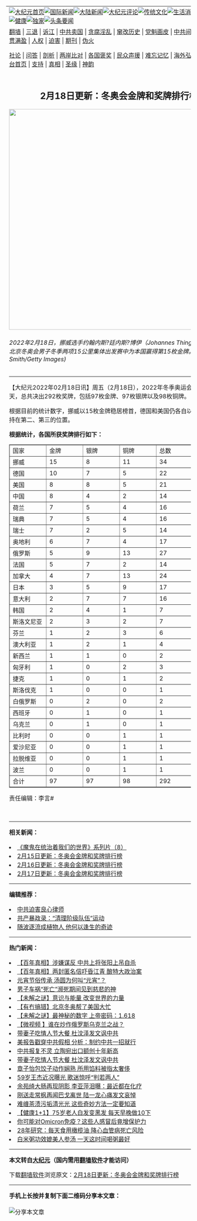 <a name="1" id="1" target="_blank"></a><span id="1"></span>
<table align=center border="0"><tr><td colspan="2" VALIGN=TOP><a href="https://github.com/athhov341/djy/blob/master/gb/nf1351518.md#1"><img src="https://raw.githubusercontent.com/athhov341/www/master/t/djy/1.jpg" title="大纪元首页" alt="大纪元首页"></a><a href="https://github.com/athhov341/djy/blob/master/gb/n24hr.md#1"><img src="https://raw.githubusercontent.com/athhov341/www/master/t/djy/3.jpg" title="国际新闻" alt="国际新闻"></a><a href="https://github.com/athhov341/djy/blob/master/gb/nsc413.md#1"><img src="https://raw.githubusercontent.com/athhov341/www/master/t/djy/4.jpg" title="大陆新闻" alt="大陆新闻"></a><a href="https://github.com/athhov341/djy/blob/master/gb/news392.md#1"><img src="https://raw.githubusercontent.com/athhov341/www/master/t/djy/5.jpg" title="大纪元评论" alt="大纪元评论"></a><a href="https://github.com/athhov341/djy/blob/master/gb/news2007.md#1"><img src="https://raw.githubusercontent.com/athhov341/www/master/t/djy/6.jpg" title="传统文化" alt="传统文化"></a><a href="https://github.com/athhov341/djy/blob/master/gb/news2008.md#1"><img src="https://raw.githubusercontent.com/athhov341/www/master/t/djy/7.jpg" title="生活消费" alt="生活消费"></a><a href="https://github.com/athhov341/djy/blob/master/gb/ncyule.md#1"><img src="https://raw.githubusercontent.com/athhov341/www/master/t/djy/8.jpg" title="娱乐休闲" alt="娱乐休闲"></a><a href="https://github.com/athhov341/djy/blob/master/gb/nsc1002.md#1"><img src="https://raw.githubusercontent.com/athhov341/www/master/t/djy/9.jpg" title="健康" alt="健康"></a><a href="https://github.com/athhov341/djy/blob/master/gb/nf6092.md#1"><img src="https://raw.githubusercontent.com/athhov341/www/master/t/djy/10a.jpg" title="独家" alt="独家"></a><a href="https://github.com/athhov341/djy/blob/master/gb/nf4514.md#1"><img src="https://raw.githubusercontent.com/athhov341/www/master/t/djy/12a.jpg" title="头条要闻" alt="头条要闻"></a></td></tr>
<tr><td colspan="2" VALIGN=TOP><a target="_blank" href="https://github.com/athhov341/www/blob/master/README.md?zsrh#1">翻墙</a> | <a target="_blank" href="https://github.com/athhov341/djy/blob/master/gb/nf5657.md#1">三退</a> | <a target="_blank" href="https://github.com/athhov341/djy/blob/master/gb/nf6124.md#1">诉江</a> | <a target="_blank" href="https://github.com/athhov341/djy/blob/master/gb/nf1176117.md#1">中共卖国</a> | <a target="_blank" href="https://github.com/athhov341/djy/blob/master/gb/nf5773.md#1">贪腐淫乱</a> | <a target="_blank" href="https://github.com/athhov341/djy/blob/master/gb/nf1176115.md#1">窜改历史</a> | <a target="_blank" href="https://github.com/athhov341/djy/blob/master/gb/nf1176107.md#1">党魁画皮</a> | <a target="_blank" href="https://github.com/athhov341/djy/blob/master/gb/nf1320400.md#1">中共间谍</a> | <a target="_blank" href="https://github.com/athhov341/djy/blob/master/gb/nf1176114.md#1">破坏传统</a> | <a target="_blank" href="https://github.com/athhov341/ntdtv/blob/master/gb/prog447_1.md#1">恶贯满盈</a> | <a target="_blank" href="https://github.com/athhov341/djy/blob/master/gb/ncid278.md#1">人权</a> | <a target="_blank" href="https://github.com/athhov341/djy/blob/master/gb/nf1176111.md#1">迫害</a> | <a target="_blank" href="https://gitlab.com/szzdlab/mh-qikan/blob/master/README.md#1">期刊</a> | <a target="_blank" href="https://github.com/athhov341/djy/blob/master/gb/nf5562.md#1">伪火</a></p><p><a target="_blank" href="https://github.com/athhov341/djy/blob/master/gb/9p.md#1">社论</a> | <a target="_blank" href="https://github.com/athhov341/djy/blob/master/gb/nf4378.md#1">问答</a> | <a target="_blank" href="https://github.com/athhov341/djy/blob/master/gb/nf5792.md#1">剖析</a> | <a target="_blank" href="https://github.com/athhov341/djy/blob/master/gb/nf5735.md#1">两岸比对</a> | <a target="_blank" href="https://github.com/athhov341/djy/blob/master/gb/nf6119.md#1">各国褒奖</a> | <a target="_blank" href="https://github.com/athhov341/djy/blob/master/gb/nf6120.md#1">民众声援</a> | <a target="_blank" href="https://github.com/athhov341/djy/blob/master/gb/nf1188594.md#1">难忘记忆</a> | <a target="_blank" href="https://github.com/athhov341/djy/blob/master/gb/nf3180.md#1">海外弘传</a> | <a target="_blank" href="https://github.com/athhov341/djy/blob/master/gb/nf5410.md#1">万人上访</a> | <a target="_blank" href="https://github.com/athhov341/www/blob/master/README.md?zsrh#1">平台首页</a> | <a target="_blank" href="https://github.com/athhov341/djy/blob/master/gb/nf4386.md#1">支持</a> | <a target="_blank" href="https://github.com/athhov341/djy/blob/master/gb/nf4389.md#1">真相</a> | <a target="_blank" href="https://github.com/athhov341/djy/blob/master/gb/nf5790.md#1">圣缘</a> | <a target="_blank" href="https://github.com/athhov341/djy/blob/master/gb/nf4786.md#1">神韵</a></td></tr>
<tr><td VALIGN=TOP width="626"><h2 align=center>2月18日更新：冬奥会金牌和奖牌排行榜</h2>
<img width="600" src="https://i.epochtimes.com/assets/uploads/2022/02/id13587417-GettyImages-1371246414-600x400.jpg" />
<h6>2022年2月18日，挪威选手约翰内斯?廷内斯?博伊（Johannes Thingnes Boe）在北京冬奥会男子冬季两项15公里集体出发赛中为本国赢得第15枚金牌。(Patrick Smith/Getty Images)
</h6>
<hr>
	<p>【大纪元2022年02月18日讯】周五（2月18日），2022年冬季<ahref="https://github.com/athhov341/djy/blob/master/gb/tag/%E5%A5%A5%E8%BF%90%E4%BC%9A.md#1">奥运会</a>进入第十四天，总共决出292枚<ahref="https://github.com/athhov341/djy/blob/master/gb/tag/%E5%A5%96%E7%89%8C.md#1">奖牌</a>，包括97枚<ahref="https://github.com/athhov341/djy/blob/master/gb/tag/%E9%87%91%E7%89%8C.md#1">金牌</a>、97枚银牌以及98枚铜牌。</p>
<p>根据目前的统计数字，挪威以15枚<ahref="https://github.com/athhov341/djy/blob/master/gb/tag/%E9%87%91%E7%89%8C.md#1">金牌</a>稳居榜首，德国和美国仍各自以10金和8金保持在第二、第三的位置。</p>
<p><strong>根据统计，各国所获<ahref="https://github.com/athhov341/djy/blob/master/gb/tag/%E5%A5%96%E7%89%8C.md#1">奖牌</a>排行如下：</strong></p>
<table dir="ltr" border="1" cellspacing="0" cellpadding="0">
<colgroup>
<col width="100" />
<col width="100" />
<col width="100" />
<col width="100" />
<col width="100" /></colgroup>
<tbody>
<tr>
<td data-sheets-value="{&quot;1&quot;:2,&quot;2&quot;:&quot;国家&quot;}">国家</td>
<td data-sheets-value="{&quot;1&quot;:2,&quot;2&quot;:&quot;金牌&quot;}" data-sheets-numberformat="{&quot;1&quot;:2,&quot;2&quot;:&quot;0&quot;,&quot;3&quot;:1}">金牌</td>
<td data-sheets-value="{&quot;1&quot;:2,&quot;2&quot;:&quot;银牌&quot;}" data-sheets-numberformat="{&quot;1&quot;:2,&quot;2&quot;:&quot;0&quot;,&quot;3&quot;:1}">银牌</td>
<td data-sheets-value="{&quot;1&quot;:2,&quot;2&quot;:&quot;铜牌&quot;}" data-sheets-numberformat="{&quot;1&quot;:2,&quot;2&quot;:&quot;0&quot;,&quot;3&quot;:1}">铜牌</td>
<td data-sheets-value="{&quot;1&quot;:2,&quot;2&quot;:&quot;总数&quot;}" data-sheets-numberformat="{&quot;1&quot;:2,&quot;2&quot;:&quot;0&quot;,&quot;3&quot;:1}">总数</td>
</tr>
<tr>
<td data-sheets-value="{&quot;1&quot;:2,&quot;2&quot;:&quot;挪威&quot;}">挪威</td>
<td data-sheets-value="{&quot;1&quot;:3,&quot;3&quot;:15}" data-sheets-numberformat="{&quot;1&quot;:2,&quot;2&quot;:&quot;0&quot;,&quot;3&quot;:1}">15</td>
<td data-sheets-value="{&quot;1&quot;:3,&quot;3&quot;:8}" data-sheets-numberformat="{&quot;1&quot;:2,&quot;2&quot;:&quot;0&quot;,&quot;3&quot;:1}">8</td>
<td data-sheets-value="{&quot;1&quot;:3,&quot;3&quot;:11}" data-sheets-numberformat="{&quot;1&quot;:2,&quot;2&quot;:&quot;0&quot;,&quot;3&quot;:1}">11</td>
<td data-sheets-value="{&quot;1&quot;:3,&quot;3&quot;:34}" data-sheets-numberformat="{&quot;1&quot;:2,&quot;2&quot;:&quot;0&quot;,&quot;3&quot;:1}" data-sheets-formula="=SUM(R[0]C[-3]:R[0]C[-1])">34</td>
</tr>
<tr>
<td data-sheets-value="{&quot;1&quot;:2,&quot;2&quot;:&quot;德国&quot;}">德国</td>
<td data-sheets-value="{&quot;1&quot;:3,&quot;3&quot;:10}" data-sheets-numberformat="{&quot;1&quot;:2,&quot;2&quot;:&quot;0&quot;,&quot;3&quot;:1}">10</td>
<td data-sheets-value="{&quot;1&quot;:3,&quot;3&quot;:7}" data-sheets-numberformat="{&quot;1&quot;:2,&quot;2&quot;:&quot;0&quot;,&quot;3&quot;:1}">7</td>
<td data-sheets-value="{&quot;1&quot;:3,&quot;3&quot;:5}" data-sheets-numberformat="{&quot;1&quot;:2,&quot;2&quot;:&quot;0&quot;,&quot;3&quot;:1}">5</td>
<td data-sheets-value="{&quot;1&quot;:3,&quot;3&quot;:22}" data-sheets-numberformat="{&quot;1&quot;:2,&quot;2&quot;:&quot;0&quot;,&quot;3&quot;:1}" data-sheets-formula="=SUM(R[0]C[-3]:R[0]C[-1])">22</td>
</tr>
<tr>
<td data-sheets-value="{&quot;1&quot;:2,&quot;2&quot;:&quot;美国&quot;}">美国</td>
<td data-sheets-value="{&quot;1&quot;:3,&quot;3&quot;:8}" data-sheets-numberformat="{&quot;1&quot;:2,&quot;2&quot;:&quot;0&quot;,&quot;3&quot;:1}">8</td>
<td data-sheets-value="{&quot;1&quot;:3,&quot;3&quot;:8}" data-sheets-numberformat="{&quot;1&quot;:2,&quot;2&quot;:&quot;0&quot;,&quot;3&quot;:1}">8</td>
<td data-sheets-value="{&quot;1&quot;:3,&quot;3&quot;:5}" data-sheets-numberformat="{&quot;1&quot;:2,&quot;2&quot;:&quot;0&quot;,&quot;3&quot;:1}">5</td>
<td data-sheets-value="{&quot;1&quot;:3,&quot;3&quot;:21}" data-sheets-numberformat="{&quot;1&quot;:2,&quot;2&quot;:&quot;0&quot;,&quot;3&quot;:1}" data-sheets-formula="=SUM(R[0]C[-3]:R[0]C[-1])">21</td>
</tr>
<tr>
<td data-sheets-value="{&quot;1&quot;:2,&quot;2&quot;:&quot;中国&quot;}">中国</td>
<td data-sheets-value="{&quot;1&quot;:3,&quot;3&quot;:8}" data-sheets-numberformat="{&quot;1&quot;:2,&quot;2&quot;:&quot;0&quot;,&quot;3&quot;:1}">8</td>
<td data-sheets-value="{&quot;1&quot;:3,&quot;3&quot;:4}" data-sheets-numberformat="{&quot;1&quot;:2,&quot;2&quot;:&quot;0&quot;,&quot;3&quot;:1}">4</td>
<td data-sheets-value="{&quot;1&quot;:3,&quot;3&quot;:2}" data-sheets-numberformat="{&quot;1&quot;:2,&quot;2&quot;:&quot;0&quot;,&quot;3&quot;:1}">2</td>
<td data-sheets-value="{&quot;1&quot;:3,&quot;3&quot;:14}" data-sheets-numberformat="{&quot;1&quot;:2,&quot;2&quot;:&quot;0&quot;,&quot;3&quot;:1}" data-sheets-formula="=SUM(R[0]C[-3]:R[0]C[-1])">14</td>
</tr>
<tr>
<td data-sheets-value="{&quot;1&quot;:2,&quot;2&quot;:&quot;荷兰&quot;}">荷兰</td>
<td data-sheets-value="{&quot;1&quot;:3,&quot;3&quot;:7}" data-sheets-numberformat="{&quot;1&quot;:2,&quot;2&quot;:&quot;0&quot;,&quot;3&quot;:1}">7</td>
<td data-sheets-value="{&quot;1&quot;:3,&quot;3&quot;:5}" data-sheets-numberformat="{&quot;1&quot;:2,&quot;2&quot;:&quot;0&quot;,&quot;3&quot;:1}">5</td>
<td data-sheets-value="{&quot;1&quot;:3,&quot;3&quot;:4}" data-sheets-numberformat="{&quot;1&quot;:2,&quot;2&quot;:&quot;0&quot;,&quot;3&quot;:1}">4</td>
<td data-sheets-value="{&quot;1&quot;:3,&quot;3&quot;:16}" data-sheets-numberformat="{&quot;1&quot;:2,&quot;2&quot;:&quot;0&quot;,&quot;3&quot;:1}" data-sheets-formula="=SUM(R[0]C[-3]:R[0]C[-1])">16</td>
</tr>
<tr>
<td data-sheets-value="{&quot;1&quot;:2,&quot;2&quot;:&quot;瑞典&quot;}">瑞典</td>
<td data-sheets-value="{&quot;1&quot;:3,&quot;3&quot;:7}" data-sheets-numberformat="{&quot;1&quot;:2,&quot;2&quot;:&quot;0&quot;,&quot;3&quot;:1}">7</td>
<td data-sheets-value="{&quot;1&quot;:3,&quot;3&quot;:5}" data-sheets-numberformat="{&quot;1&quot;:2,&quot;2&quot;:&quot;0&quot;,&quot;3&quot;:1}">5</td>
<td data-sheets-value="{&quot;1&quot;:3,&quot;3&quot;:4}" data-sheets-numberformat="{&quot;1&quot;:2,&quot;2&quot;:&quot;0&quot;,&quot;3&quot;:1}">4</td>
<td data-sheets-value="{&quot;1&quot;:3,&quot;3&quot;:16}" data-sheets-numberformat="{&quot;1&quot;:2,&quot;2&quot;:&quot;0&quot;,&quot;3&quot;:1}" data-sheets-formula="=SUM(R[0]C[-3]:R[0]C[-1])">16</td>
</tr>
<tr>
<td data-sheets-value="{&quot;1&quot;:2,&quot;2&quot;:&quot;瑞士&quot;}">瑞士</td>
<td data-sheets-value="{&quot;1&quot;:3,&quot;3&quot;:7}" data-sheets-numberformat="{&quot;1&quot;:2,&quot;2&quot;:&quot;0&quot;,&quot;3&quot;:1}">7</td>
<td data-sheets-value="{&quot;1&quot;:3,&quot;3&quot;:2}" data-sheets-numberformat="{&quot;1&quot;:2,&quot;2&quot;:&quot;0&quot;,&quot;3&quot;:1}">2</td>
<td data-sheets-value="{&quot;1&quot;:3,&quot;3&quot;:5}" data-sheets-numberformat="{&quot;1&quot;:2,&quot;2&quot;:&quot;0&quot;,&quot;3&quot;:1}">5</td>
<td data-sheets-value="{&quot;1&quot;:3,&quot;3&quot;:14}" data-sheets-numberformat="{&quot;1&quot;:2,&quot;2&quot;:&quot;0&quot;,&quot;3&quot;:1}" data-sheets-formula="=SUM(R[0]C[-3]:R[0]C[-1])">14</td>
</tr>
<tr>
<td data-sheets-value="{&quot;1&quot;:2,&quot;2&quot;:&quot;奥地利&quot;}">奥地利</td>
<td data-sheets-value="{&quot;1&quot;:3,&quot;3&quot;:6}" data-sheets-numberformat="{&quot;1&quot;:2,&quot;2&quot;:&quot;0&quot;,&quot;3&quot;:1}">6</td>
<td data-sheets-value="{&quot;1&quot;:3,&quot;3&quot;:7}" data-sheets-numberformat="{&quot;1&quot;:2,&quot;2&quot;:&quot;0&quot;,&quot;3&quot;:1}">7</td>
<td data-sheets-value="{&quot;1&quot;:3,&quot;3&quot;:4}" data-sheets-numberformat="{&quot;1&quot;:2,&quot;2&quot;:&quot;0&quot;,&quot;3&quot;:1}">4</td>
<td data-sheets-value="{&quot;1&quot;:3,&quot;3&quot;:17}" data-sheets-numberformat="{&quot;1&quot;:2,&quot;2&quot;:&quot;0&quot;,&quot;3&quot;:1}" data-sheets-formula="=SUM(R[0]C[-3]:R[0]C[-1])">17</td>
</tr>
<tr>
<td data-sheets-value="{&quot;1&quot;:2,&quot;2&quot;:&quot;俄罗斯&quot;}">俄罗斯</td>
<td data-sheets-value="{&quot;1&quot;:3,&quot;3&quot;:5}" data-sheets-numberformat="{&quot;1&quot;:2,&quot;2&quot;:&quot;0&quot;,&quot;3&quot;:1}">5</td>
<td data-sheets-value="{&quot;1&quot;:3,&quot;3&quot;:9}" data-sheets-numberformat="{&quot;1&quot;:2,&quot;2&quot;:&quot;0&quot;,&quot;3&quot;:1}">9</td>
<td data-sheets-value="{&quot;1&quot;:3,&quot;3&quot;:13}" data-sheets-numberformat="{&quot;1&quot;:2,&quot;2&quot;:&quot;0&quot;,&quot;3&quot;:1}">13</td>
<td data-sheets-value="{&quot;1&quot;:3,&quot;3&quot;:27}" data-sheets-numberformat="{&quot;1&quot;:2,&quot;2&quot;:&quot;0&quot;,&quot;3&quot;:1}" data-sheets-formula="=SUM(R[0]C[-3]:R[0]C[-1])">27</td>
</tr>
<tr>
<td data-sheets-value="{&quot;1&quot;:2,&quot;2&quot;:&quot;法国&quot;}">法国</td>
<td data-sheets-value="{&quot;1&quot;:3,&quot;3&quot;:5}" data-sheets-numberformat="{&quot;1&quot;:2,&quot;2&quot;:&quot;0&quot;,&quot;3&quot;:1}">5</td>
<td data-sheets-value="{&quot;1&quot;:3,&quot;3&quot;:7}" data-sheets-numberformat="{&quot;1&quot;:2,&quot;2&quot;:&quot;0&quot;,&quot;3&quot;:1}">7</td>
<td data-sheets-value="{&quot;1&quot;:3,&quot;3&quot;:2}" data-sheets-numberformat="{&quot;1&quot;:2,&quot;2&quot;:&quot;0&quot;,&quot;3&quot;:1}">2</td>
<td data-sheets-value="{&quot;1&quot;:3,&quot;3&quot;:14}" data-sheets-numberformat="{&quot;1&quot;:2,&quot;2&quot;:&quot;0&quot;,&quot;3&quot;:1}" data-sheets-formula="=SUM(R[0]C[-3]:R[0]C[-1])">14</td>
</tr>
<tr>
<td data-sheets-value="{&quot;1&quot;:2,&quot;2&quot;:&quot;加拿大&quot;}">加拿大</td>
<td data-sheets-value="{&quot;1&quot;:3,&quot;3&quot;:4}" data-sheets-numberformat="{&quot;1&quot;:2,&quot;2&quot;:&quot;0&quot;,&quot;3&quot;:1}">4</td>
<td data-sheets-value="{&quot;1&quot;:3,&quot;3&quot;:7}" data-sheets-numberformat="{&quot;1&quot;:2,&quot;2&quot;:&quot;0&quot;,&quot;3&quot;:1}">7</td>
<td data-sheets-value="{&quot;1&quot;:3,&quot;3&quot;:13}" data-sheets-numberformat="{&quot;1&quot;:2,&quot;2&quot;:&quot;0&quot;,&quot;3&quot;:1}">13</td>
<td data-sheets-value="{&quot;1&quot;:3,&quot;3&quot;:24}" data-sheets-numberformat="{&quot;1&quot;:2,&quot;2&quot;:&quot;0&quot;,&quot;3&quot;:1}" data-sheets-formula="=SUM(R[0]C[-3]:R[0]C[-1])">24</td>
</tr>
<tr>
<td data-sheets-value="{&quot;1&quot;:2,&quot;2&quot;:&quot;日本&quot;}">日本</td>
<td data-sheets-value="{&quot;1&quot;:3,&quot;3&quot;:3}" data-sheets-numberformat="{&quot;1&quot;:2,&quot;2&quot;:&quot;0&quot;,&quot;3&quot;:1}">3</td>
<td data-sheets-value="{&quot;1&quot;:3,&quot;3&quot;:5}" data-sheets-numberformat="{&quot;1&quot;:2,&quot;2&quot;:&quot;0&quot;,&quot;3&quot;:1}">5</td>
<td data-sheets-value="{&quot;1&quot;:3,&quot;3&quot;:9}" data-sheets-numberformat="{&quot;1&quot;:2,&quot;2&quot;:&quot;0&quot;,&quot;3&quot;:1}">9</td>
<td data-sheets-value="{&quot;1&quot;:3,&quot;3&quot;:17}" data-sheets-numberformat="{&quot;1&quot;:2,&quot;2&quot;:&quot;0&quot;,&quot;3&quot;:1}" data-sheets-formula="=SUM(R[0]C[-3]:R[0]C[-1])">17</td>
</tr>
<tr>
<td data-sheets-value="{&quot;1&quot;:2,&quot;2&quot;:&quot;意大利&quot;}">意大利</td>
<td data-sheets-value="{&quot;1&quot;:3,&quot;3&quot;:2}" data-sheets-numberformat="{&quot;1&quot;:2,&quot;2&quot;:&quot;0&quot;,&quot;3&quot;:1}">2</td>
<td data-sheets-value="{&quot;1&quot;:3,&quot;3&quot;:7}" data-sheets-numberformat="{&quot;1&quot;:2,&quot;2&quot;:&quot;0&quot;,&quot;3&quot;:1}">7</td>
<td data-sheets-value="{&quot;1&quot;:3,&quot;3&quot;:7}" data-sheets-numberformat="{&quot;1&quot;:2,&quot;2&quot;:&quot;0&quot;,&quot;3&quot;:1}">7</td>
<td data-sheets-value="{&quot;1&quot;:3,&quot;3&quot;:16}" data-sheets-numberformat="{&quot;1&quot;:2,&quot;2&quot;:&quot;0&quot;,&quot;3&quot;:1}" data-sheets-formula="=SUM(R[0]C[-3]:R[0]C[-1])">16</td>
</tr>
<tr>
<td data-sheets-value="{&quot;1&quot;:2,&quot;2&quot;:&quot;韩国&quot;}">韩国</td>
<td data-sheets-value="{&quot;1&quot;:3,&quot;3&quot;:2}" data-sheets-numberformat="{&quot;1&quot;:2,&quot;2&quot;:&quot;0&quot;,&quot;3&quot;:1}">2</td>
<td data-sheets-value="{&quot;1&quot;:3,&quot;3&quot;:4}" data-sheets-numberformat="{&quot;1&quot;:2,&quot;2&quot;:&quot;0&quot;,&quot;3&quot;:1}">4</td>
<td data-sheets-value="{&quot;1&quot;:3,&quot;3&quot;:1}" data-sheets-numberformat="{&quot;1&quot;:2,&quot;2&quot;:&quot;0&quot;,&quot;3&quot;:1}">1</td>
<td data-sheets-value="{&quot;1&quot;:3,&quot;3&quot;:7}" data-sheets-numberformat="{&quot;1&quot;:2,&quot;2&quot;:&quot;0&quot;,&quot;3&quot;:1}" data-sheets-formula="=SUM(R[0]C[-3]:R[0]C[-1])">7</td>
</tr>
<tr>
<td data-sheets-value="{&quot;1&quot;:2,&quot;2&quot;:&quot;斯洛文尼亚&quot;}">斯洛文尼亚</td>
<td data-sheets-value="{&quot;1&quot;:3,&quot;3&quot;:2}" data-sheets-numberformat="{&quot;1&quot;:2,&quot;2&quot;:&quot;0&quot;,&quot;3&quot;:1}">2</td>
<td data-sheets-value="{&quot;1&quot;:3,&quot;3&quot;:3}" data-sheets-numberformat="{&quot;1&quot;:2,&quot;2&quot;:&quot;0&quot;,&quot;3&quot;:1}">3</td>
<td data-sheets-value="{&quot;1&quot;:3,&quot;3&quot;:2}" data-sheets-numberformat="{&quot;1&quot;:2,&quot;2&quot;:&quot;0&quot;,&quot;3&quot;:1}">2</td>
<td data-sheets-value="{&quot;1&quot;:3,&quot;3&quot;:7}" data-sheets-numberformat="{&quot;1&quot;:2,&quot;2&quot;:&quot;0&quot;,&quot;3&quot;:1}" data-sheets-formula="=SUM(R[0]C[-3]:R[0]C[-1])">7</td>
</tr>
<tr>
<td data-sheets-value="{&quot;1&quot;:2,&quot;2&quot;:&quot;芬兰&quot;}">芬兰</td>
<td data-sheets-value="{&quot;1&quot;:3,&quot;3&quot;:1}" data-sheets-numberformat="{&quot;1&quot;:2,&quot;2&quot;:&quot;0&quot;,&quot;3&quot;:1}">1</td>
<td data-sheets-value="{&quot;1&quot;:3,&quot;3&quot;:2}" data-sheets-numberformat="{&quot;1&quot;:2,&quot;2&quot;:&quot;0&quot;,&quot;3&quot;:1}">2</td>
<td data-sheets-value="{&quot;1&quot;:3,&quot;3&quot;:3}" data-sheets-numberformat="{&quot;1&quot;:2,&quot;2&quot;:&quot;0&quot;,&quot;3&quot;:1}">3</td>
<td data-sheets-value="{&quot;1&quot;:3,&quot;3&quot;:6}" data-sheets-numberformat="{&quot;1&quot;:2,&quot;2&quot;:&quot;0&quot;,&quot;3&quot;:1}" data-sheets-formula="=SUM(R[0]C[-3]:R[0]C[-1])">6</td>
</tr>
<tr>
<td data-sheets-value="{&quot;1&quot;:2,&quot;2&quot;:&quot;澳大利亚&quot;}">澳大利亚</td>
<td data-sheets-value="{&quot;1&quot;:3,&quot;3&quot;:1}" data-sheets-numberformat="{&quot;1&quot;:2,&quot;2&quot;:&quot;0&quot;,&quot;3&quot;:1}">1</td>
<td data-sheets-value="{&quot;1&quot;:3,&quot;3&quot;:2}" data-sheets-numberformat="{&quot;1&quot;:2,&quot;2&quot;:&quot;0&quot;,&quot;3&quot;:1}">2</td>
<td data-sheets-value="{&quot;1&quot;:3,&quot;3&quot;:1}" data-sheets-numberformat="{&quot;1&quot;:2,&quot;2&quot;:&quot;0&quot;,&quot;3&quot;:1}">1</td>
<td data-sheets-value="{&quot;1&quot;:3,&quot;3&quot;:4}" data-sheets-numberformat="{&quot;1&quot;:2,&quot;2&quot;:&quot;0&quot;,&quot;3&quot;:1}" data-sheets-formula="=SUM(R[0]C[-3]:R[0]C[-1])">4</td>
</tr>
<tr>
<td data-sheets-value="{&quot;1&quot;:2,&quot;2&quot;:&quot;新西兰&quot;}">新西兰</td>
<td data-sheets-value="{&quot;1&quot;:3,&quot;3&quot;:1}" data-sheets-numberformat="{&quot;1&quot;:2,&quot;2&quot;:&quot;0&quot;,&quot;3&quot;:1}">1</td>
<td data-sheets-value="{&quot;1&quot;:3,&quot;3&quot;:1}" data-sheets-numberformat="{&quot;1&quot;:2,&quot;2&quot;:&quot;0&quot;,&quot;3&quot;:1}">1</td>
<td data-sheets-value="{&quot;1&quot;:3,&quot;3&quot;:0}" data-sheets-numberformat="{&quot;1&quot;:2,&quot;2&quot;:&quot;0&quot;,&quot;3&quot;:1}">0</td>
<td data-sheets-value="{&quot;1&quot;:3,&quot;3&quot;:2}" data-sheets-numberformat="{&quot;1&quot;:2,&quot;2&quot;:&quot;0&quot;,&quot;3&quot;:1}" data-sheets-formula="=SUM(R[0]C[-3]:R[0]C[-1])">2</td>
</tr>
<tr>
<td data-sheets-value="{&quot;1&quot;:2,&quot;2&quot;:&quot;匈牙利&quot;}">匈牙利</td>
<td data-sheets-value="{&quot;1&quot;:3,&quot;3&quot;:1}" data-sheets-numberformat="{&quot;1&quot;:2,&quot;2&quot;:&quot;0&quot;,&quot;3&quot;:1}">1</td>
<td data-sheets-value="{&quot;1&quot;:3,&quot;3&quot;:0}" data-sheets-numberformat="{&quot;1&quot;:2,&quot;2&quot;:&quot;0&quot;,&quot;3&quot;:1}">0</td>
<td data-sheets-value="{&quot;1&quot;:3,&quot;3&quot;:2}" data-sheets-numberformat="{&quot;1&quot;:2,&quot;2&quot;:&quot;0&quot;,&quot;3&quot;:1}">2</td>
<td data-sheets-value="{&quot;1&quot;:3,&quot;3&quot;:3}" data-sheets-numberformat="{&quot;1&quot;:2,&quot;2&quot;:&quot;0&quot;,&quot;3&quot;:1}" data-sheets-formula="=SUM(R[0]C[-3]:R[0]C[-1])">3</td>
</tr>
<tr>
<td data-sheets-value="{&quot;1&quot;:2,&quot;2&quot;:&quot;捷克&quot;}">捷克</td>
<td data-sheets-value="{&quot;1&quot;:3,&quot;3&quot;:1}" data-sheets-numberformat="{&quot;1&quot;:2,&quot;2&quot;:&quot;0&quot;,&quot;3&quot;:1}">1</td>
<td data-sheets-value="{&quot;1&quot;:3,&quot;3&quot;:0}" data-sheets-numberformat="{&quot;1&quot;:2,&quot;2&quot;:&quot;0&quot;,&quot;3&quot;:1}">0</td>
<td data-sheets-value="{&quot;1&quot;:3,&quot;3&quot;:1}" data-sheets-numberformat="{&quot;1&quot;:2,&quot;2&quot;:&quot;0&quot;,&quot;3&quot;:1}">1</td>
<td data-sheets-value="{&quot;1&quot;:3,&quot;3&quot;:2}" data-sheets-numberformat="{&quot;1&quot;:2,&quot;2&quot;:&quot;0&quot;,&quot;3&quot;:1}" data-sheets-formula="=SUM(R[0]C[-3]:R[0]C[-1])">2</td>
</tr>
<tr>
<td data-sheets-value="{&quot;1&quot;:2,&quot;2&quot;:&quot;斯洛伐克&quot;}">斯洛伐克</td>
<td data-sheets-value="{&quot;1&quot;:3,&quot;3&quot;:1}" data-sheets-numberformat="{&quot;1&quot;:2,&quot;2&quot;:&quot;0&quot;,&quot;3&quot;:1}">1</td>
<td data-sheets-value="{&quot;1&quot;:3,&quot;3&quot;:0}" data-sheets-numberformat="{&quot;1&quot;:2,&quot;2&quot;:&quot;0&quot;,&quot;3&quot;:1}">0</td>
<td data-sheets-value="{&quot;1&quot;:3,&quot;3&quot;:0}" data-sheets-numberformat="{&quot;1&quot;:2,&quot;2&quot;:&quot;0&quot;,&quot;3&quot;:1}">0</td>
<td data-sheets-value="{&quot;1&quot;:3,&quot;3&quot;:1}" data-sheets-numberformat="{&quot;1&quot;:2,&quot;2&quot;:&quot;0&quot;,&quot;3&quot;:1}" data-sheets-formula="=SUM(R[0]C[-3]:R[0]C[-1])">1</td>
</tr>
<tr>
<td data-sheets-value="{&quot;1&quot;:2,&quot;2&quot;:&quot;白俄罗斯&quot;}">白俄罗斯</td>
<td data-sheets-value="{&quot;1&quot;:3,&quot;3&quot;:0}" data-sheets-numberformat="{&quot;1&quot;:2,&quot;2&quot;:&quot;0&quot;,&quot;3&quot;:1}">0</td>
<td data-sheets-value="{&quot;1&quot;:3,&quot;3&quot;:2}" data-sheets-numberformat="{&quot;1&quot;:2,&quot;2&quot;:&quot;0&quot;,&quot;3&quot;:1}">2</td>
<td data-sheets-value="{&quot;1&quot;:3,&quot;3&quot;:0}" data-sheets-numberformat="{&quot;1&quot;:2,&quot;2&quot;:&quot;0&quot;,&quot;3&quot;:1}">0</td>
<td data-sheets-value="{&quot;1&quot;:3,&quot;3&quot;:2}" data-sheets-numberformat="{&quot;1&quot;:2,&quot;2&quot;:&quot;0&quot;,&quot;3&quot;:1}" data-sheets-formula="=SUM(R[0]C[-3]:R[0]C[-1])">2</td>
</tr>
<tr>
<td data-sheets-value="{&quot;1&quot;:2,&quot;2&quot;:&quot;西班牙&quot;}">西班牙</td>
<td data-sheets-value="{&quot;1&quot;:3,&quot;3&quot;:0}" data-sheets-numberformat="{&quot;1&quot;:2,&quot;2&quot;:&quot;0&quot;,&quot;3&quot;:1}">0</td>
<td data-sheets-value="{&quot;1&quot;:3,&quot;3&quot;:1}" data-sheets-numberformat="{&quot;1&quot;:2,&quot;2&quot;:&quot;0&quot;,&quot;3&quot;:1}">1</td>
<td data-sheets-value="{&quot;1&quot;:3,&quot;3&quot;:0}" data-sheets-numberformat="{&quot;1&quot;:2,&quot;2&quot;:&quot;0&quot;,&quot;3&quot;:1}">0</td>
<td data-sheets-value="{&quot;1&quot;:3,&quot;3&quot;:1}" data-sheets-numberformat="{&quot;1&quot;:2,&quot;2&quot;:&quot;0&quot;,&quot;3&quot;:1}" data-sheets-formula="=SUM(R[0]C[-3]:R[0]C[-1])">1</td>
</tr>
<tr>
<td data-sheets-value="{&quot;1&quot;:2,&quot;2&quot;:&quot;乌克兰&quot;}">乌克兰</td>
<td data-sheets-value="{&quot;1&quot;:3,&quot;3&quot;:0}" data-sheets-numberformat="{&quot;1&quot;:2,&quot;2&quot;:&quot;0&quot;,&quot;3&quot;:1}">0</td>
<td data-sheets-value="{&quot;1&quot;:3,&quot;3&quot;:1}" data-sheets-numberformat="{&quot;1&quot;:2,&quot;2&quot;:&quot;0&quot;,&quot;3&quot;:1}">1</td>
<td data-sheets-value="{&quot;1&quot;:3,&quot;3&quot;:0}" data-sheets-numberformat="{&quot;1&quot;:2,&quot;2&quot;:&quot;0&quot;,&quot;3&quot;:1}">0</td>
<td data-sheets-value="{&quot;1&quot;:3,&quot;3&quot;:1}" data-sheets-numberformat="{&quot;1&quot;:2,&quot;2&quot;:&quot;0&quot;,&quot;3&quot;:1}" data-sheets-formula="=SUM(R[0]C[-3]:R[0]C[-1])">1</td>
</tr>
<tr>
<td data-sheets-value="{&quot;1&quot;:2,&quot;2&quot;:&quot;比利时&quot;}">比利时</td>
<td data-sheets-value="{&quot;1&quot;:3,&quot;3&quot;:0}" data-sheets-numberformat="{&quot;1&quot;:2,&quot;2&quot;:&quot;0&quot;,&quot;3&quot;:1}">0</td>
<td data-sheets-value="{&quot;1&quot;:3,&quot;3&quot;:0}" data-sheets-numberformat="{&quot;1&quot;:2,&quot;2&quot;:&quot;0&quot;,&quot;3&quot;:1}">0</td>
<td data-sheets-value="{&quot;1&quot;:3,&quot;3&quot;:1}" data-sheets-numberformat="{&quot;1&quot;:2,&quot;2&quot;:&quot;0&quot;,&quot;3&quot;:1}">1</td>
<td data-sheets-value="{&quot;1&quot;:3,&quot;3&quot;:1}" data-sheets-numberformat="{&quot;1&quot;:2,&quot;2&quot;:&quot;0&quot;,&quot;3&quot;:1}" data-sheets-formula="=SUM(R[0]C[-3]:R[0]C[-1])">1</td>
</tr>
<tr>
<td data-sheets-value="{&quot;1&quot;:2,&quot;2&quot;:&quot;爱沙尼亚&quot;}">爱沙尼亚</td>
<td data-sheets-value="{&quot;1&quot;:3,&quot;3&quot;:0}" data-sheets-numberformat="{&quot;1&quot;:2,&quot;2&quot;:&quot;0&quot;,&quot;3&quot;:1}">0</td>
<td data-sheets-value="{&quot;1&quot;:3,&quot;3&quot;:0}" data-sheets-numberformat="{&quot;1&quot;:2,&quot;2&quot;:&quot;0&quot;,&quot;3&quot;:1}">0</td>
<td data-sheets-value="{&quot;1&quot;:3,&quot;3&quot;:1}" data-sheets-numberformat="{&quot;1&quot;:2,&quot;2&quot;:&quot;0&quot;,&quot;3&quot;:1}">1</td>
<td data-sheets-value="{&quot;1&quot;:3,&quot;3&quot;:1}" data-sheets-numberformat="{&quot;1&quot;:2,&quot;2&quot;:&quot;0&quot;,&quot;3&quot;:1}" data-sheets-formula="=SUM(R[0]C[-3]:R[0]C[-1])">1</td>
</tr>
<tr>
<td data-sheets-value="{&quot;1&quot;:2,&quot;2&quot;:&quot;拉脱维亚&quot;}">拉脱维亚</td>
<td data-sheets-value="{&quot;1&quot;:3,&quot;3&quot;:0}" data-sheets-numberformat="{&quot;1&quot;:2,&quot;2&quot;:&quot;0&quot;,&quot;3&quot;:1}">0</td>
<td data-sheets-value="{&quot;1&quot;:3,&quot;3&quot;:0}" data-sheets-numberformat="{&quot;1&quot;:2,&quot;2&quot;:&quot;0&quot;,&quot;3&quot;:1}">0</td>
<td data-sheets-value="{&quot;1&quot;:3,&quot;3&quot;:1}" data-sheets-numberformat="{&quot;1&quot;:2,&quot;2&quot;:&quot;0&quot;,&quot;3&quot;:1}">1</td>
<td data-sheets-value="{&quot;1&quot;:3,&quot;3&quot;:1}" data-sheets-numberformat="{&quot;1&quot;:2,&quot;2&quot;:&quot;0&quot;,&quot;3&quot;:1}" data-sheets-formula="=SUM(R[0]C[-3]:R[0]C[-1])">1</td>
</tr>
<tr>
<td data-sheets-value="{&quot;1&quot;:2,&quot;2&quot;:&quot;波兰&quot;}">波兰</td>
<td data-sheets-value="{&quot;1&quot;:3,&quot;3&quot;:0}" data-sheets-numberformat="{&quot;1&quot;:2,&quot;2&quot;:&quot;0&quot;,&quot;3&quot;:1}">0</td>
<td data-sheets-value="{&quot;1&quot;:3,&quot;3&quot;:0}" data-sheets-numberformat="{&quot;1&quot;:2,&quot;2&quot;:&quot;0&quot;,&quot;3&quot;:1}">0</td>
<td data-sheets-value="{&quot;1&quot;:3,&quot;3&quot;:1}" data-sheets-numberformat="{&quot;1&quot;:2,&quot;2&quot;:&quot;0&quot;,&quot;3&quot;:1}">1</td>
<td data-sheets-value="{&quot;1&quot;:3,&quot;3&quot;:1}" data-sheets-numberformat="{&quot;1&quot;:2,&quot;2&quot;:&quot;0&quot;,&quot;3&quot;:1}" data-sheets-formula="=SUM(R[0]C[-3]:R[0]C[-1])">1</td>
</tr>
<tr>
<td data-sheets-value="{&quot;1&quot;:2,&quot;2&quot;:&quot;合计&quot;}">合计</td>
<td data-sheets-value="{&quot;1&quot;:3,&quot;3&quot;:97}" data-sheets-numberformat="{&quot;1&quot;:2,&quot;2&quot;:&quot;0&quot;,&quot;3&quot;:1}" data-sheets-formula="=SUM(R[-28]C[0]:R[-1]C[0])">97</td>
<td data-sheets-value="{&quot;1&quot;:3,&quot;3&quot;:97}" data-sheets-numberformat="{&quot;1&quot;:2,&quot;2&quot;:&quot;0&quot;,&quot;3&quot;:1}" data-sheets-formula="=SUM(R[-28]C[0]:R[-1]C[0])">97</td>
<td data-sheets-value="{&quot;1&quot;:3,&quot;3&quot;:98}" data-sheets-numberformat="{&quot;1&quot;:2,&quot;2&quot;:&quot;0&quot;,&quot;3&quot;:1}" data-sheets-formula="=SUM(R[-28]C[0]:R[-1]C[0])">98</td>
<td data-sheets-value="{&quot;1&quot;:3,&quot;3&quot;:292}" data-sheets-numberformat="{&quot;1&quot;:2,&quot;2&quot;:&quot;0&quot;,&quot;3&quot;:1}" data-sheets-formula="=SUM(R[-28]C[0]:R[-1]C[0])">292</td>
</tr>
</tbody>
</table>
<p>责任编辑：李言#</p>
<p>&nbsp;</p>
	
<hr>


<strong>相关新闻：</strong>
<li><a href="https://github.com/athhov341/djy/blob/master/gb/20/7/27/n12287445.md#1">《魔鬼在统治着我们的世界》系列片（8）</a></li>
<li><a href="https://github.com/athhov341/djy/blob/master/gb/22/2/15/n13578540.md#1">2月15日更新：冬奥会金牌和奖牌排行榜</a></li>
<li><a href="https://github.com/athhov341/djy/blob/master/gb/22/2/16/n13581496.md#1">2月16日更新：冬奥会金牌和奖牌排行榜</a></li>
<li><a href="https://github.com/athhov341/djy/blob/master/gb/22/2/17/n13584301.md#1">2月17日更新：冬奥会金牌和奖牌排行榜</a></li>
<hr>


<strong>编辑推荐：</strong>
<li><a href="https://github.com/upjkzu3674/djy/blob/master/gb/9/2/9/n2422991.md?dfh#1" target="_blank">中共迫害良心律师</a></li><li><a href="https://github.com/tsiac2612/djy/blob/master/gb/19/1/20/n10989886.md#1" target="_blank">共产暴政录：“清理阶级队伍”运动</a></li><li><a href="https://github.com/tsiac2612/djy/blob/master/gb/19/3/21/n11130270.md#1" target="_blank">随波逐流成植物人 他何以逢生的奇迹</a></li>
<hr>

<strong>热门新闻：</strong>
<li><a href="https://github.com/athhov341/djy/blob/master/gb/22/2/4/n13555508.md#1">【百年真相】涉嫌谋反 中共上将张阳上吊自杀</a></li>
<li><a href="https://github.com/athhov341/djy/blob/master/gb/22/2/8/n13563590.md#1">【百年真相】两封匿名信吓昏江青 酿特大政治案</a></li>
<li><a href="https://github.com/athhov341/djy/blob/master/gb/22/2/10/n13567902.md#1">元宵节俗传承 汤圆为何叫“元宵”？</a></li>
<li><a href="https://github.com/athhov341/djy/blob/master/gb/22/2/11/n13570720.md#1">男子车祸“死亡”濒死期间见到慈悲的神</a></li>
<li><a href="https://github.com/athhov341/djy/blob/master/gb/22/2/12/n13572746.md#1">【未解之谜】意识与能量 改变世界的力量</a></li>
<li><a href="https://github.com/athhov341/djy/blob/master/gb/22/2/16/n13582218.md#1">【有冇搞错】北京冬奥帮了美国大忙</a></li>
<li><a href="https://github.com/athhov341/djy/blob/master/gb/22/2/12/n13572598.md#1">【未解之谜】最神秘的数字 上帝密码：1.618</a></li>
<li><a href="https://github.com/athhov341/djy/blob/master/gb/22/2/17/n13584751.md#1">【微视频 】谁在炒作俄罗斯乌克兰之战？</a></li>
<li><a href="https://github.com/athhov341/djy/blob/master/gb/22/2/15/n13579538.md#1">带妻子吃情人节大餐 杜汶泽发文讽中共</a></li>
<li><a href="https://github.com/athhov341/djy/blob/master/gb/22/2/15/n13579087.md#1">美报告戳穿中共假相 分析：制约中共一招就行</a></li>
<li><a href="https://github.com/athhov341/djy/blob/master/gb/22/2/16/n13580817.md#1">中共报复不灵 立陶宛出口额创十年新高</a></li>
<li><a href="https://github.com/athhov341/djy/blob/master/gb/22/2/15/n13579538.md#1">带妻子吃情人节大餐 杜汶泽发文讽中共</a></li>
<li><a href="https://github.com/athhov341/djy/blob/master/gb/22/2/15/n13579321.md#1">章子怡包饺子动作娴熟 所用馅料被指太奢侈</a></li>
<li><a href="https://github.com/athhov341/djy/blob/master/gb/22/2/16/n13582307.md#1">59岁王杰近况曝光 歌迷惊呼“判若两人”</a></li>
<li><a href="https://github.com/athhov341/djy/blob/master/gb/22/2/16/n13580570.md#1">余苑绮大肠再现阴影 李亚萍泪曝：最近都在化疗</a></li>
<li><a href="https://github.com/athhov341/djy/blob/master/gb/22/2/17/n13583853.md#1">刚送走常枫再闻巴戈离世 陆一龙心痛发文哀悼</a></li>
<li><a href="https://github.com/athhov341/djy/blob/master/gb/22/2/15/n13579523.md#1">难缠茶渍污垢清光光 这些奇妙方法一定要知道</a></li>
<li><a href="https://github.com/athhov341/djy/blob/master/gb/22/2/17/n13584419.md#1">【健康1+1】75岁老人白发变黑发 每天早晚做10下</a></li>
<li><a href="https://github.com/athhov341/djy/blob/master/gb/22/2/13/n13574357.md#1">你可能对Omicron免疫？这些人感冒后竟增保护力</a></li>
<li><a href="https://github.com/athhov341/djy/blob/master/gb/22/2/14/n13576016.md#1">28年研究：每天食用橄榄油 降心血管病死亡风险</a></li>
<li><a href="https://github.com/athhov341/djy/blob/master/gb/22/2/16/n13581820.md#1">白米粥功效媲美人参汤 一天这时间喝粥最好</a></li>
<hr>

<strong>本文转自<a href="https://www.epochtimes.com">大纪元</a>（国内需用<a href="https://github.com/athhov341/www/blob/master/README.md#8">翻墙软件</a>才能访问）</strong><p>下载<a href="https://github.com/athhov341/www/blob/master/README.md#8">翻墙软件</a>浏览原文：<a href="https://www.epochtimes.com/gb/22/2/18/n13587247.htm">2月18日更新：冬奥会金牌和奖牌排行榜</a></p><hr>

<strong>手机上长按并复制下面二维码分享本文章：</strong><br><br><img src="https://chart.apis.google.com/chart?cht=qr&chs=240x240&choe=UTF-8&chld=M|2&chl=https://github.com/athhov341/djy/blob/master/gb/22/2/18/n13587247.md%231" title="分享本文章"></td><td VALIGN=TOP><a href="https://github.com/athhov341/djy/blob/master/gb/16/1/21/n4622075.md?dfh#1" target="_blank"><img src="https://raw.githubusercontent.com/athhov341/djy/master/gb/300/wei-f1.jpg" title="中共的伪火骗局"  alt="中共的伪火骗局"></a><br><a href="https://github.com/athhov341/www/blob/master/README.md?dfh#9" target="_blank"><img src="https://raw.githubusercontent.com/athhov341/djy/master/gb/300/yong-h.jpg" title="永恒的见证"  alt="永恒的见证"></a><br><a href="https://github.com/athhov341/djy/blob/master/gb/13/9/29/n3974789.md?dfh#1" target="_blank"><img src="https://raw.githubusercontent.com/athhov341/djy/master/gb/300/shang-lnz.jpg" title="善良女子被中共投男牢"  alt="善良女子被中共投男牢"></a><br><a href="https://github.com/athhov341/djy/blob/master/gb/16/3/16/n4663449.md?dfh#1" target="_blank"><img src="https://raw.githubusercontent.com/athhov341/djy/master/gb/300/huo-z3.jpg" title="警卫目击活摘器官"  alt="警卫目击活摘器官"></a><br><a href="https://github.com/athhov341/djy/blob/master/gb/16/8/7/n8177641.md?dfh#1" target="_blank"><img src="https://raw.githubusercontent.com/athhov341/djy/master/gb/300/huo-z4.jpg" title="证人描述活摘恐怖"  alt="证人描述活摘恐怖"></a><br><a href="https://github.com/athhov341/djy/blob/master/gb/10/4/19/n2881569.md?dfh#1" target="_blank"><img src="https://raw.githubusercontent.com/athhov341/djy/master/gb/300/huo-z1.jpg" title="揭开活摘器官黑幕"  alt="揭开活摘器官黑幕"></a><br><a href="https://github.com/athhov341/djy/blob/master/gb/10/11/7/n3077476.md?dfh#1" target="_blank"><img src="https://raw.githubusercontent.com/athhov341/djy/master/gb/300/ma-ks.jpg" title="马克思的成魔之路"  alt="马克思的成魔之路"></a><br><a href="https://github.com/athhov341/djy/blob/master/gb/14/6/9/n4173977.md?dfh#1" target="_blank"><img src="https://raw.githubusercontent.com/athhov341/djy/master/gb/300/chang-zs.jpg" title="藏字石 蕴天机"  alt="藏字石 蕴天机"></a><br><a href="https://github.com/athhov341/djy/blob/master/gb/18/5/10/n10381511.md?dfh#1" target="_blank"><img src="https://raw.githubusercontent.com/athhov341/djy/master/gb/300/st1.jpg" title="关注三亿人三退"  alt="关注三亿人三退"></a><br><a href="https://github.com/athhov341/djy/blob/master/gb/18/3/21/n10237682.md?dfh#1" target="_blank"><img src="https://raw.githubusercontent.com/athhov341/djy/master/gb/300/jie-t.jpg" title="解体中共复兴中华"  alt="解体中共复兴中华"></a><br><a href="https://github.com/athhov341/djy/blob/master/gb/9/2/9/n2422991.md?dfh#1" target="_blank"><img src="https://raw.githubusercontent.com/athhov341/djy/master/gb/300/gao-zs.jpg" title="中共迫害良心律师"  alt="中共迫害良心律师"></a><br><a href="https://github.com/athhov341/djy/blob/master/gb/18/12/9/n10900044.md?dfh#1" target="_blank"><img src="https://raw.githubusercontent.com/athhov341/djy/master/gb/300/sj1.jpg" title="三百多万人举报江泽民"  alt="三百多万人举报江泽民"></a><br><a href="https://github.com/athhov341/djy/blob/master/gb/18/8/28/n10672014.md?dfh#1" target="_blank"><img src="https://raw.githubusercontent.com/athhov341/djy/master/gb/300/sj2.jpg" title="这些官员为何起诉江泽民"  alt="这些官员为何起诉江泽民"></a><br><a href="https://github.com/athhov341/djy/blob/master/gb/8/12/18/n2367165.md?dfh#1" target="_blank"><img src="https://raw.githubusercontent.com/athhov341/djy/master/gb/300/liangan.jpg" title="海峡两岸的强烈对比"  alt="海峡两岸的强烈对比"></a><br><a href="https://github.com/athhov341/djy/blob/master/gb/15/12/10/n4593139.md?dfh#1" target="_blank"><img src="https://raw.githubusercontent.com/athhov341/djy/master/gb/300/jia-ndzl.jpg" title="加拿大总理的贺信"  alt="加拿大总理的贺信"></a><br><a href="https://github.com/athhov341/djy/blob/master/gb/11/6/17/n3289382.md?dfh#1" target="_blank"><img src="https://raw.githubusercontent.com/athhov341/djy/master/gb/300/xiao-wd.jpg" title="探寻真相兼听则明"  alt="探寻真相兼听则明"></a><br><a href="https://github.com/athhov341/djy/blob/master/gb/18/10/27/n10812623.md?dfh#1" target="_blank"><img src="https://raw.githubusercontent.com/athhov341/djy/master/gb/300/yindu.jpg" title="印度媒体报道东方"  alt="印度媒体报道东方"></a><br><a href="https://github.com/athhov341/djy/blob/master/gb/18/6/9/n10469652.md?dfh#1" target="_blank"><img src="https://raw.githubusercontent.com/athhov341/djy/master/gb/300/xie-j.jpg" title="不一样的海外校园"  alt="不一样的海外校园"></a><br><a href="https://github.com/athhov341/djy/blob/master/gb/7/4/5/n1669415.md?dfh#1" target="_blank"><img src="https://raw.githubusercontent.com/athhov341/djy/master/gb/300/li-up.jpg" title="从大师到徒弟的传奇"  alt="从大师到徒弟的传奇"></a><br><a href="https://github.com/athhov341/djy/blob/master/gb/17/5/26/n9191512.md?dfh#1" target="_blank"><img src="https://raw.githubusercontent.com/athhov341/djy/master/gb/300/zfl2.jpg" title="亿万人与东方一本奇书"  alt="亿万人与东方一本奇书"></a><br><a href="https://github.com/athhov341/djy/blob/master/gb/13/11/27/n4020290.md?dfh#1" target="_blank"><img src="https://raw.githubusercontent.com/athhov341/djy/master/gb/300/zhen-h.jpg" title="大陆见不到的震撼场面"  alt="大陆见不到的震撼场面"></a><br><a href="https://github.com/athhov341/djy/blob/master/gb/15/7/17/n4482910.md?dfh#1" target="_blank"><img src="https://raw.githubusercontent.com/athhov341/djy/master/gb/300/dalu-sk.jpg" title="人心向善 大陆当初盛况"  alt="人心向善 大陆当初盛况"></a><br><a href="https://github.com/athhov341/djy/blob/master/gb/19/1/5/n10955468.md?dfh#1" target="_blank"><img src="https://raw.githubusercontent.com/athhov341/djy/master/gb/300/zfl1.jpg" title="追寻真理 这书讲什么"  alt="追寻真理 这书讲什么"></a><br><a href="https://github.com/athhov341/www/blob/master/README.md?dfh#1" target="_blank"><img src="https://raw.githubusercontent.com/athhov341/djy/master/gb/300/fq1.jpg" title="下载免费翻墙软件"  alt="下载免费翻墙软件"></a><br></td></tr></table>
